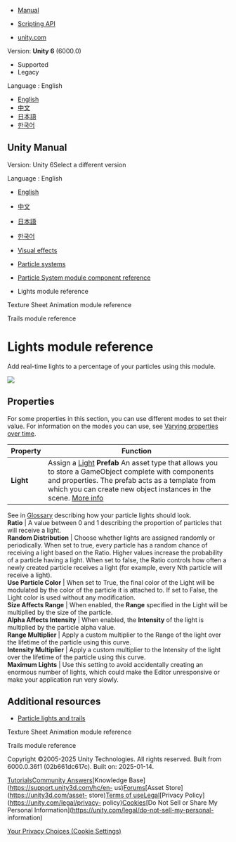 [](https://docs.unity3d.com)

  * [Manual](../Manual/index.html)
  * [Scripting API](../ScriptReference/index.html)

  * [unity.com](https://unity.com/)

Version: **Unity 6** (6000.0)

  * Supported
  * Legacy

Language : English

  * [English](/Manual/PartSysLightsModule.html)
  * [中文](/cn/current/Manual/PartSysLightsModule.html)
  * [日本語](/ja/current/Manual/PartSysLightsModule.html)
  * [한국어](/kr/current/Manual/PartSysLightsModule.html)

[](https://docs.unity3d.com)

## Unity Manual

Version: Unity 6Select a different version

Language : English

  * [English](/Manual/PartSysLightsModule.html)
  * [中文](/cn/current/Manual/PartSysLightsModule.html)
  * [日本語](/ja/current/Manual/PartSysLightsModule.html)
  * [한국어](/kr/current/Manual/PartSysLightsModule.html)

  * [Visual effects](visual-effects.html)
  * [Particle systems](ParticleSystems.html)
  * [Particle System module component reference](ParticleSystemModules.html)
  * Lights module reference

[](PartSysTexSheetAnimModule.html)

Texture Sheet Animation module reference

[](PartSysTrailsModule.html)

Trails module reference

# Lights module reference

Add real-time lights to a percentage of your particles using this module.

![](../uploads/Main/PartSysLightsModule.png)

## Properties

For some properties in this section, you can use different modes to set their
value. For information on the modes you can use, see [Varying properties over
time](PartSysUsage.html#VaryOverTime).

Property | Function  
---|---  
**Light** | Assign a [Light](LightingInUnity.html) **Prefab** An asset type that allows you to store a GameObject complete with components and properties. The prefab acts as a template from which you can create new object instances in the scene. [More info](Prefabs.html)  
See in [Glossary](Glossary.html#Prefab) describing how your particle lights
should look.  
**Ratio** | A value between 0 and 1 describing the proportion of particles that will receive a light.  
**Random Distribution** | Choose whether lights are assigned randomly or periodically. When set to true, every particle has a random chance of receiving a light based on the Ratio. Higher values increase the probability of a particle having a light. When set to false, the Ratio controls how often a newly created particle receives a light (for example, every Nth particle will receive a light).  
**Use Particle Color** | When set to True, the final color of the Light will be modulated by the color of the particle it is attached to. If set to False, the Light color is used without any modification.  
**Size Affects Range** | When enabled, the **Range** specified in the Light will be multiplied by the size of the particle.  
**Alpha Affects Intensity** | When enabled, the **Intensity** of the light is multiplied by the particle alpha value.  
**Range Multiplier** | Apply a custom multiplier to the Range of the light over the lifetime of the particle using this curve.  
**Intensity Multiplier** | Apply a custom multiplier to the Intensity of the light over the lifetime of the particle using this curve.  
**Maximum Lights** | Use this setting to avoid accidentally creating an enormous number of lights, which could make the Editor unresponsive or make your application run very slowly.  
  
## Additional resources

  * [Particle lights and trails](particle-lights-trails.html)

[](PartSysTexSheetAnimModule.html)

Texture Sheet Animation module reference

[](PartSysTrailsModule.html)

Trails module reference

Copyright ©2005-2025 Unity Technologies. All rights reserved. Built from
6000.0.36f1 (02b661dc617c). Built on: 2025-01-14.

[Tutorials](https://learn.unity.com/)[Community
Answers](https://answers.unity3d.com)[Knowledge
Base](https://support.unity3d.com/hc/en-
us)[Forums](https://forum.unity3d.com)[Asset Store](https://unity3d.com/asset-
store)[Terms of
use](https://docs.unity3d.com/Manual/TermsOfUse.html)[Legal](https://unity.com/legal)[Privacy
Policy](https://unity.com/legal/privacy-
policy)[Cookies](https://unity.com/legal/cookie-policy)[Do Not Sell or Share
My Personal Information](https://unity.com/legal/do-not-sell-my-personal-
information)

[Your Privacy Choices (Cookie Settings)](javascript:void\(0\);)

